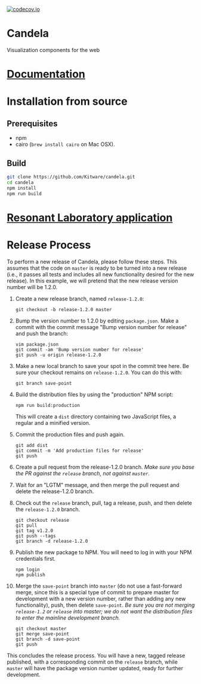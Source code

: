 [![codecov.io](https://codecov.io/github/Kitware/candela/coverage.svg?branch=master)](https://codecov.io/github/Kitware/candela?branch=master)

# Candela
Visualization components for the web

# [Documentation](src/candela#readme)

# Installation from source

## Prerequisites

* npm
* cairo (`brew install cairo` on Mac OSX).

## Build

```bash
git clone https://github.com/Kitware/candela.git
cd candela
npm install
npm run build
```

# [Resonant Laboratory application](https://github.com/Kitware/candela/blob/master/app/resonant-laboratory/README.md)

# Release Process

To perform a new release of Candela, please follow these steps. This assumes
that the code on `master` is ready to be turned into a new release (i.e., it
passes all tests and includes all new functionality desired for the new
release). In this example, we will pretend that the new release version number
will be 1.2.0.

1. Create a new release branch, named `release-1.2.0`:

   ```shell
   git checkout -b release-1.2.0 master
   ```

2. Bump the version number to 1.2.0 by editing `package.json`. Make a commit
   with the commit message "Bump version number for release" and push the
   branch:

   ```shell
   vim package.json
   git commit -am 'Bump version number for release'
   git push -u origin release-1.2.0
   ```

3. Make a new local branch to save your spot in the commit tree here. Be sure
   your checkout remains on `release-1.2.0`. You can do this with:

   ```shell
   git branch save-point
   ```

4. Build the distribution files by using the "production" NPM script:

   ```shell
   npm run build:production
   ```

   This will create a `dist` directory containing two JavaScript files, a
   regular and a minified version.

5. Commit the production files and push again.

   ```shell
   git add dist
   git commit -m 'Add production files for release'
   git push
   ```

6. Create a pull request from the release-1.2.0 branch. *Make sure you base the
   PR against the `release` branch, not against `master`.*

7. Wait for an "LGTM" message, and then merge the pull request and delete the
   release-1.2.0 branch.

8. Check out the `release` branch, pull, tag a release, push, and then delete the
   `release-1.2.0` branch.

   ```shell
   git checkout release
   git pull
   git tag v1.2.0
   git push --tags
   git branch -d release-1.2.0
   ```

9. Publish the new package to NPM. You will need to log in with your NPM
   credentials first.

   ```shell
   npm login
   npm publish
   ```

10. Merge the `save-point` branch into `master` (do not use a fast-forward
    merge, since this is a special type of commit to prepare master for development
    with a new version number, rather than adding any new functionality), push,
    then delete `save-point`. *Be sure you are not merging `release-1.2` or
    `release` into master; we do not want the distribution files to enter the
    mainline development branch.*

    ```shell
    git checkout master
    git merge save-point
    git branch -d save-point
    git push
    ```

This concludes the release process. You will have a new, tagged release
published, with a corresponding commit on the `release` branch, while
`master` will have the package version number updated, ready for further
development.
